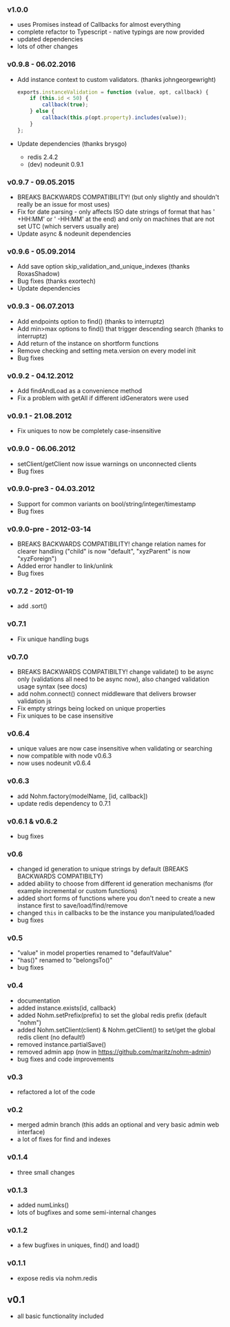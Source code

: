 ### v1.0.0
  - uses Promises instead of Callbacks for almost everything
  - complete refactor to Typescript - native typings are now provided
  - updated dependencies
  - lots of other changes

### v0.9.8 - 06.02.2016
  - Add instance context to custom validators. (thanks johngeorgewright)

    ~~~~ javascript
    exports.instanceValidation = function (value, opt, callback) {
        if (this.id < 50) {
            callback(true);
        } else {
            callback(this.p(opt.property).includes(value));
        }
    };
    ~~~~

  - Update dependencies (thanks brysgo)
    - redis 2.4.2
    - (dev) nodeunit 0.9.1

### v0.9.7 - 09.05.2015
  - BREAKS BACKWARDS COMPATIBILITY! (but only slightly and shouldn't really be an issue for most uses)
  - Fix for date parsing - only affects ISO date strings of format that has ' +HH:MM' or ' -HH:MM' at the end) and only on machines that are not set UTC (which servers usually are)
  - Update async & nodeunit dependencies

### v0.9.6 - 05.09.2014
  - Add save option skip_validation_and_unique_indexes (thanks RoxasShadow)
  - Bug fixes (thanks exortech)
  - Update dependencies

### v0.9.3 - 06.07.2013
  - Add endpoints option to find() (thanks to interruptz)
  - Add min>max options to find() that trigger descending search (thanks to interruptz)
  - Add return of the instance on shortform functions
  - Remove checking and setting meta.version on every model init
  - Bug fixes

### v0.9.2 - 04.12.2012
  - Add findAndLoad as a convenience method
  - Fix a problem with getAll if different idGenerators were used

### v0.9.1 - 21.08.2012
  - Fix uniques to now be completely case-insensitive

### v0.9.0 - 06.06.2012
  - setClient/getClient now issue warnings on unconnected clients
  - Bug fixes

### v0.9.0-pre3 - 04.03.2012
  - Support for common variants on bool/string/integer/timestamp
  - Bug fixes

### v0.9.0-pre - 2012-03-14
  - BREAKS BACKWARDS COMPATIBILITY! change relation names for clearer handling ("child" is now "default", "xyzParent" is now "xyzForeign")
  - Added error handler to link/unlink
  - Bug fixes

### v0.7.2 - 2012-01-19
  - add .sort()

### v0.7.1
  - Fix unique handling bugs

### v0.7.0
  - BREAKS BACKWARDS COMPATIBILTY! change validate() to be async only (validations all need to be async now), also changed validation usage syntax (see docs)
  - add nohm.connect() connect middleware that delivers browser validation js
  - Fix empty strings being locked on unique properties
  - Fix uniques to be case insensitive

### v0.6.4
  - unique values are now case insensitive when validating or searching
  - now compatible with node v0.6.3
  - now uses nodeunit v0.6.4

### v0.6.3

  - add Nohm.factory(modelName, [id, callback])
  - update redis dependency to 0.7.1

### v0.6.1 & v0.6.2

  - bug fixes

### v0.6

  - changed id generation to unique strings by default (BREAKS BACKWARDS COMPATIBILTY)
  - added ability to choose from different id generation mechanisms (for example incremental or custom functions)
  - added short forms of functions where you don't need to create a new instance first to save/load/find/remove
  - changed `this` in callbacks to be the instance you manipulated/loaded
  - bug fixes

### v0.5

  - "value" in model properties renamed to "defaultValue"
  - "has()" renamed to "belongsTo()"
  - bug fixes

### v0.4

  - documentation
  - added instance.exists(id, callback)
  - added Nohm.setPrefix(prefix) to set the global redis prefix (default "nohm")
  - added Nohm.setClient(client) & Nohm.getClient() to set/get the global redis client (no default!)
  - removed instance.partialSave()
  - removed admin app (now in https://github.com/maritz/nohm-admin)
  - bug fixes and code improvements

### v0.3

  - refactored a lot of the code

### v0.2

  - merged admin branch (this adds an optional and very basic admin web interface)
  - a lot of fixes for find and indexes

### v0.1.4

  - three small changes

### v0.1.3

  - added numLinks()
  - lots of bugfixes and some semi-internal changes

### v0.1.2

  - a few bugfixes in uniques, find() and load()

### v0.1.1

  - expose redis via nohm.redis

## v0.1

  - all basic functionality included

